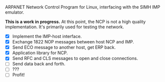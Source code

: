 ARPANET Network Control Program for Linux,
interfacing with the SIMH IMP emulator.

**This is a work in progress.**  At this point, the NCP is not a high
quality implementation.  It's primarily used for testing the network.

- [x] Implement the IMP-host interface.
- [x] Exchange 1822 NOP messages between host NCP and IMP.
- [x] Send ECO message to another host, get ERP back.
- [x] Application library for NCP.
- [x] Send RFC and CLS messages to open and close connections.
- [ ] Send data back and forth.
- [ ] ???
- [ ] Profit!
